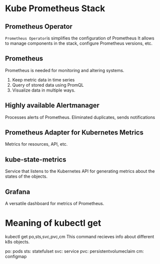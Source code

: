 # Kube Prometheus Stack
## Prometheus Operator
```Prometheus Operator```is simplifies the configuration of Prometheus It allows to manage components in the stack, configure Prometheus versions, etc.
## Prometheus
Prometheus is needed for monitoring and altering systems.
1) Keep metric data in time series
2) Query of stored data using PromQL
3) Visualize data in multiple ways.<br/>

## Highly available Alertmanager

Processes alerts of Prometheus. Eliminated duplicates, sends notifications

## Prometheus Adapter for Kubernetes Metrics
Metrics for resources, API, etc.
## kube-state-metrics
Service that listens to the Kubernetes API for generating metrics about the states of the objects.
## Grafana
A versatile dashboard for metrics of Prometheus.

# Meaning of kubectl get

kubectl get po,sts,svc,pvc,cm This command recieves info about different k8s objects.

po: pods
sts: statefulset
svc: service
pvc: persistentvolumeclaim
cm: configmap